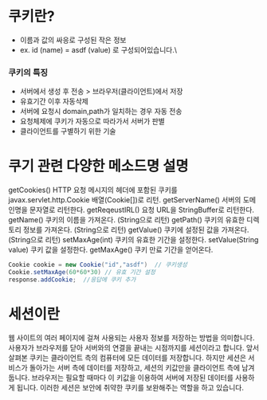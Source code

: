 # 쿠키란?
- 이름과 값의 싸응로 구성된 작은 정보
- ex. id (name) = asdf (value) 로 구성되어있습니다.\

### 쿠키의 특징
- 서버에서 생성 후 전송 > 브라우저(클라이언트)에서 저장
- 유효기간 이후 자동삭제
- 서버에 요청시 domain,path가 일치하는 경우 자동 전송
- 요청체제에 쿠키가 자동으로 따라가서 서버가 판별
- 클라이언트를 구별하기 위한 기술

# 쿠기 관련 다양한 메소드명	설명
getCookies()	HTTP 요청 메시지의 헤더에 포함된 쿠키를 javax.servlet.http.Cookie 배열(Cookie[])로 리턴.
getServerName()	서버의 도메인명을 문자열로 리턴한다.
getReqeustIRL()	요청 URL을 StringBuffer로 리턴한다.
getName()	쿠키의 이름을 가져온다. (String으로 리턴)
getPath() 	쿠키의 유효한 디렉토리 정보를 가져온다. (String으로 리턴)
getValue() 	쿠키에 설정된 값을 가져온다. (String으로 리턴)
setMaxAge(int)	쿠키의 유효한 기간을 설정한다. 
setValue(String value)	쿠키 값을 설정한다.
getMaxAge()	쿠키 만료 기간을 얻어온다.

```java
Cookie cookie = new Cookie("id","asdf")  // 쿠키생성
Cookie.setMaxAge(60*60*30) // 유효 기간 설정
response.addCookie;  //응답에 쿠키 추가
```

# 세션이란

웹 사이트의 여러 페이지에 걸쳐 사용되는 사용자 정보를 저장하는 방법을 의미합니다. 
사용자가 브라우저를 닫아 서버와의 연결을 끝내는 시점까지를 세션이라고 합니다. 앞서 살펴본 쿠키는 클라이언트 측의 컴퓨터에 모든 데이터를 저장합니다.
하지만 세션은 서비스가 돌아가는 서버 측에 데이터를 저장하고, 세션의 키값만을 클라이언트 측에 남겨둡니다.
브라우저는 필요할 때마다 이 키값을 이용하여 서버에 저장된 데이터를 사용하게 됩니다.
이러한 세션은 보안에 취약한 쿠키를 보완해주는 역할을 하고 있습니다.
